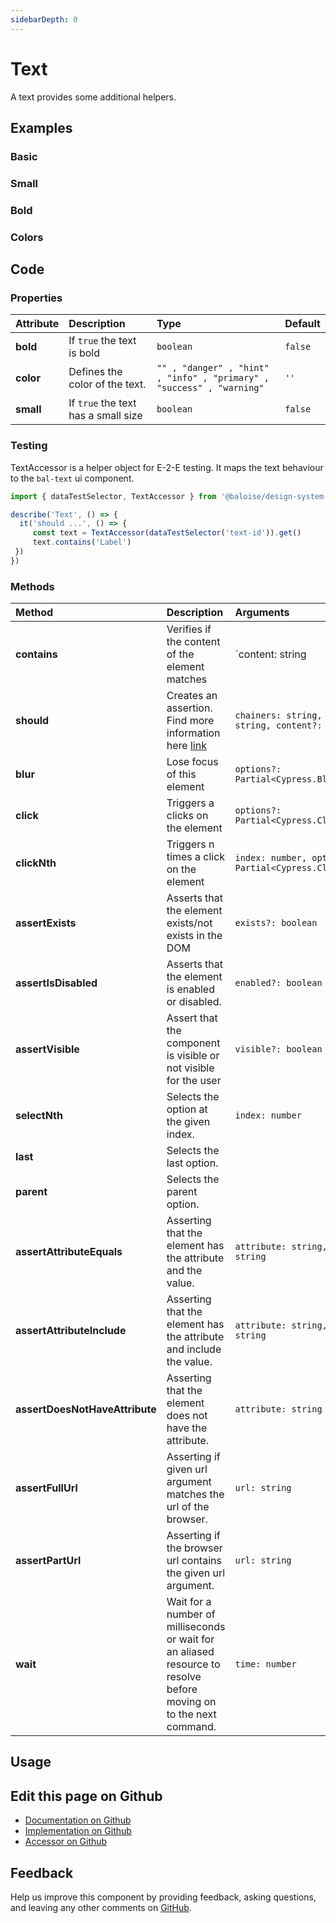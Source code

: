 ```yaml
---
sidebarDepth: 0
---
```


# Text


<!-- START: human documentation top -->

A text provides some additional helpers.

<!-- END: human documentation top -->

<ClientOnly><docs-component-tabs></docs-component-tabs></ClientOnly>


## Examples

### Basic

<ClientOnly><docs-demo-bal-text-112></docs-demo-bal-text-112></ClientOnly>


### Small

<ClientOnly><docs-demo-bal-text-113></docs-demo-bal-text-113></ClientOnly>


### Bold

<ClientOnly><docs-demo-bal-text-114></docs-demo-bal-text-114></ClientOnly>


### Colors

<ClientOnly><docs-demo-bal-text-115></docs-demo-bal-text-115></ClientOnly>



## Code



### Properties


| Attribute | Description                         | Type                                                                  | Default |
| :-------- | :---------------------------------- | :-------------------------------------------------------------------- | :------ |
| **bold**  | If `true` the text is bold          | `boolean`                                                             | `false` |
| **color** | Defines the color of the text.      | `"" , "danger" , "hint" , "info" , "primary" , "success" , "warning"` | `''`    |
| **small** | If `true` the text has a small size | `boolean`                                                             | `false` |

### Testing


TextAccessor is a helper object for E-2-E testing.
It maps the text behaviour to the `bal-text` ui component.

```typescript
import { dataTestSelector, TextAccessor } from '@baloise/design-system-components-testing'

describe('Text', () => {
  it('should ...', () => {
     const text = TextAccessor(dataTestSelector('text-id')).get()
     text.contains('Label')
 })
})
```

### Methods

| Method                         | Description                                                                                                        | Arguments                                                |
| :----------------------------- | :----------------------------------------------------------------------------------------------------------------- | :------------------------------------------------------- |
| **contains**                   | Verifies if the content of the element matches                                                                     | `content: string | number | RegExp`                      |
| **should**                     | Creates an assertion. Find more information here [link](https://docs.cypress.io/api/commands/should.html#Syntax)   | `chainers: string, attribute?: string, content?: string` |
| **blur**                       | Lose focus of this element                                                                                         | `options?: Partial<Cypress.BlurOptions>`                 |
| **click**                      | Triggers a clicks on the element                                                                                   | `options?: Partial<Cypress.ClickOptions>`                |
| **clickNth**                   | Triggers n times a click on the element                                                                            | `index: number, options?: Partial<Cypress.ClickOptions>` |
| **assertExists**               | Asserts that the element exists/not exists in the DOM                                                              | `exists?: boolean`                                       |
| **assertIsDisabled**           | Asserts that the element is enabled or disabled.                                                                   | `enabled?: boolean`                                      |
| **assertVisible**              | Assert that the component is visible or not visible for the user                                                   | `visible?: boolean`                                      |
| **selectNth**                  | Selects the option at the given index.                                                                             | `index: number`                                          |
| **last**                       | Selects the last option.                                                                                           |                                                          |
| **parent**                     | Selects the parent option.                                                                                         |                                                          |
| **assertAttributeEquals**      | Asserting that the element has the attribute and the value.                                                        | `attribute: string, value: string`                       |
| **assertAttributeInclude**     | Asserting that the element has the attribute and include the value.                                                | `attribute: string, value: string`                       |
| **assertDoesNotHaveAttribute** | Asserting that the element does not have the attribute.                                                            | `attribute: string`                                      |
| **assertFullUrl**              | Asserting if given url argument matches the url of the browser.                                                    | `url: string`                                            |
| **assertPartUrl**              | Asserting if the browser url contains the given url argument.                                                      | `url: string`                                            |
| **wait**                       | Wait for a number of milliseconds or wait for an aliased resource to resolve before moving on to the next command. | `time: number`                                           |

## Usage

<!-- START: human documentation usage -->

<!-- END: human documentation usage -->



## Edit this page on Github

* [Documentation on Github](https://github.com/baloise/design-system/blob/master/docs/src/components/components/bal-text.md)
* [Implementation on Github](https://github.com/baloise/design-system/blob/master/packages/components/src/components/bal-text)
* [Accessor on Github](https://github.com/baloise/design-system/blob/master/packages/testing/src/accessors/text.accessor.ts)

## Feedback

Help us improve this component by providing feedback, asking questions, and leaving any other comments on [GitHub](https://github.com/baloise/design-system/issues/new).

